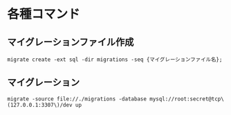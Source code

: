 # 各種コマンド

## マイグレーションファイル作成
```
migrate create -ext sql -dir migrations -seq {マイグレーションファイル名};
```

## マイグレーション
```
migrate -source file://./migrations -database mysql://root:secret@tcp\(127.0.0.1:3307\)/dev up
```